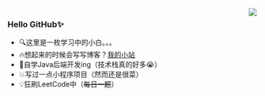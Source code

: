 <img align="right" src="https://github-readme-stats.vercel.app/api?username=xhdd123321&show_icons=true&theme=radical">

### Hello GitHub✨

* 🔍这里是一枚学习中的小白。。。
* 🔥想起来的时候会写写博客？[我的小站](https://www.zhu-an.cn)
* 📝自学Java后端开发ing（技术栈真的好多😭）
* 💥写过一点小程序项目（然而还是很菜）
* 💡狂刷LeetCode中（~~每日一题~~）
